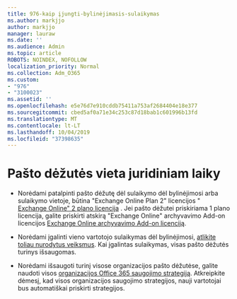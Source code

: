 ```yaml
---
title: 976-kaip įjungti-bylinėjimasis-sulaikymas
ms.author: markjjo
author: markjjo
manager: lauraw
ms.date: ''
ms.audience: Admin
ms.topic: article
ROBOTS: NOINDEX, NOFOLLOW
localization_priority: Normal
ms.collection: Adm_O365
ms.custom:
- "976"
- "3100023"
ms.assetid: ''
ms.openlocfilehash: e5e76d7e910cddb75411a753af2684404e18e377
ms.sourcegitcommit: cbed5af0a71e34c253c87d18bab1c601996b13fd
ms.translationtype: MT
ms.contentlocale: lt-LT
ms.lasthandoff: 10/04/2019
ms.locfileid: "37398635"
---
```

# <a name="place-a-mailbox-on-legal-hold"></a>Pašto dėžutės vieta juridiniam laiky

- Norėdami patalpinti pašto dėžutę dėl sulaikymo dėl bylinėjimosi arba sulaikymo vietoje, būtina "Exchange Online Plan 2" licencijos " [Exchange Online" 2 plano licencija](https://docs.microsoft.com/office365/servicedescriptions/office-365-platform-service-description/office-365-plan-options) . Jei pašto dėžutei priskiriama 1 plano licencija, galite priskirti atskirą "Exchange Online" archyvavimo Add-on licencijos [Exchange Online archyvavimo Add-on licenciją](https://docs.microsoft.com/office365/servicedescriptions/exchange-online-archiving-service-description).

- Norėdami įgalinti vieno vartotojo sulaikymas dėl bylinėjimosi, [atlikite toliau nurodytus veiksmus](https://docs.microsoft.com/office365/securitycompliance/create-a-litigation-hold). Kai įgalintas sulaikymas, visas pašto dėžutės turinys išsaugomas.

- Norėdami išsaugoti turinį visose organizacijos pašto dėžutėse, galite naudoti visos [organizacijos Office 365 saugojimo strategiją](https://docs.microsoft.com/microsoft-365/compliance/retention-policies#applying-a-retention-policy-to-an-entire-organization-or-specific-locations). Atkreipkite dėmesį, kad visos organizacijos saugojimo strategijos, nauji vartotojai bus automatiškai priskirti strategijos.
